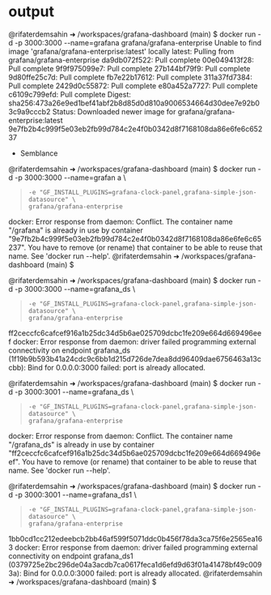 # output

@rifaterdemsahin ➜ /workspaces/grafana-dashboard (main) $ docker run -d -p 3000:3000 --name=grafana grafana/grafana-enterprise
Unable to find image 'grafana/grafana-enterprise:latest' locally
latest: Pulling from grafana/grafana-enterprise
da9db072f522: Pull complete 
00e049413f28: Pull complete 
9f9f975099e7: Pull complete 
27b144bf79f9: Pull complete 
9d80ffe25c7d: Pull complete 
fb7e22b17612: Pull complete 
311a37fd7384: Pull complete 
2429d0c55872: Pull complete 
e80a452a7727: Pull complete 
c6109c799efd: Pull complete 
Digest: sha256:473a26e9ed1bef41abf2b8d85d0d810a9006534664d30dee7e92b03c9a9cccb2
Status: Downloaded newer image for grafana/grafana-enterprise:latest
9e7fb2b4c999f5e03eb2fb99d784c2e4f0b0342d8f7168108da86e6fe6c65237


- Semblance

@rifaterdemsahin ➜ /workspaces/grafana-dashboard (main) $ docker run -d -p 3000:3000 --name=grafan
a \
>     -e "GF_INSTALL_PLUGINS=grafana-clock-panel,grafana-simple-json-datasource" \
>     grafana/grafana-enterprise
docker: Error response from daemon: Conflict. The container name "/grafana" is already in use by container "9e7fb2b4c999f5e03eb2fb99d784c2e4f0b0342d8f7168108da86e6fe6c65237". You have to remove (or rename) that container to be able to reuse that name.
See 'docker run --help'.
@rifaterdemsahin ➜ /workspaces/grafana-dashboard (main) $ 

@rifaterdemsahin ➜ /workspaces/grafana-dashboard (main) $ docker run -d -p 3000:3000 --name=grafana_ds \
>     -e "GF_INSTALL_PLUGINS=grafana-clock-panel,grafana-simple-json-datasource" \
>     grafana/grafana-enterprise
ff2ceccfc6cafcef916a1b25dc34d5b6ae025709dcbc1fe209e664d669496eef
docker: Error response from daemon: driver failed programming external connectivity on endpoint grafana_ds (1f19b9b593b41a24cdc9c6bb1d215d726de7dea8dd96409dae6756463a13ccbb): Bind for 0.0.0.0:3000 failed: port is already allocated.


@rifaterdemsahin ➜ /workspaces/grafana-dashboard (main) $ docker run -d -p 3000:3001 --name=grafana_ds \
>     -e "GF_INSTALL_PLUGINS=grafana-clock-panel,grafana-simple-json-datasource" \
>     grafana/grafana-enterprise
docker: Error response from daemon: Conflict. The container name "/grafana_ds" is already in use by container "ff2ceccfc6cafcef916a1b25dc34d5b6ae025709dcbc1fe209e664d669496eef". You have to remove (or rename) that container to be able to reuse that name.
See 'docker run --help'.


@rifaterdemsahin ➜ /workspaces/grafana-dashboard (main) $ docker run -d -p 3000:3001 --name=grafana_ds1 \
>     -e "GF_INSTALL_PLUGINS=grafana-clock-panel,grafana-simple-json-datasource" \
>     grafana/grafana-enterprise
1bb0cd1cc212edeebcb2bb46af599f5071ddc0b456f78da3ca75f6e2565ea163
docker: Error response from daemon: driver failed programming external connectivity on endpoint grafana_ds1 (0379725e2bc296de04a3acdb7ca0617feca1d6efd9d63f01a41478bf49c0093a): Bind for 0.0.0.0:3000 failed: port is already allocated.
@rifaterdemsahin ➜ /workspaces/grafana-dashboard (main) $ 

